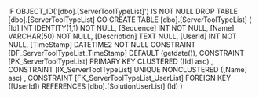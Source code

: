 ﻿
 IF OBJECT_ID('[dbo].[ServerToolTypeList]') IS NOT NULL 
 DROP TABLE [dbo].[ServerToolTypeList] 
 GO
 CREATE TABLE [dbo].[ServerToolTypeList] ( 
 [Id]           INT              IDENTITY(1,1)          NOT NULL,
 [Sequence]     INT                                     NOT NULL,
 [Name]         VARCHAR(50)                             NOT NULL,
 [Description]  TEXT                                        NULL,
 [UserId]       INT                                     NOT NULL,
 [TimeStamp]    DATETIME2                               NOT NULL  CONSTRAINT [DF_ServerToolTypeList_TimeStamp] DEFAULT (getdate()),
 CONSTRAINT   [PK_ServerToolTypeList]  PRIMARY KEY CLUSTERED    ([Id] asc) ,
 CONSTRAINT   [IX_ServerToolTypeList]  UNIQUE      NONCLUSTERED ([Name] asc) ,
 CONSTRAINT [FK_ServerToolTypeList_UserList] FOREIGN KEY ([UserId]) REFERENCES [dbo].[SolutionUserList] (Id) )
 
 